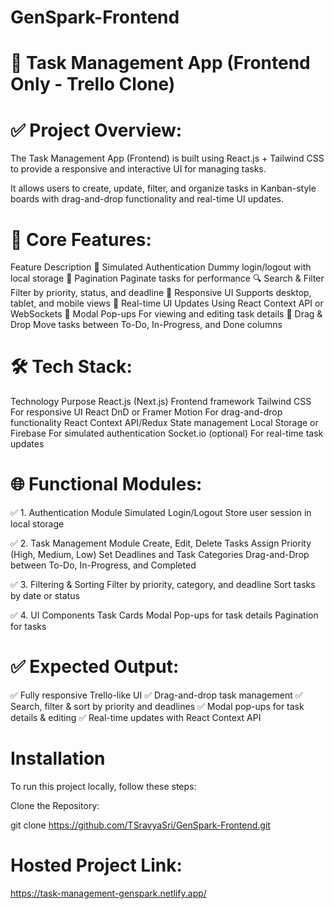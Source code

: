 # GenSpark-Frontend

# 🎯 Task Management App (Frontend Only - Trello Clone)

# ✅ Project Overview:
The Task Management App (Frontend) is built using React.js + Tailwind CSS to provide a responsive and interactive UI for managing tasks.

It allows users to create, update, filter, and organize tasks in Kanban-style boards with drag-and-drop functionality and real-time UI updates.

# 🚀 Core Features:
Feature	Description
🔑 Simulated Authentication	Dummy login/logout with local storage
📄 Pagination	Paginate tasks for performance
🔍 Search & Filter	Filter by priority, status, and deadline
📱 Responsive UI	Supports desktop, tablet, and mobile views
🔔 Real-time UI Updates	Using React Context API or WebSockets
📝 Modal Pop-ups	For viewing and editing task details
🏁 Drag & Drop	Move tasks between To-Do, In-Progress, and Done columns

# 🛠️ Tech Stack:
Technology	Purpose
React.js (Next.js)	Frontend framework
Tailwind CSS	For responsive UI
React DnD or Framer Motion	For drag-and-drop functionality
React Context API/Redux	State management
Local Storage or Firebase	For simulated authentication
Socket.io (optional)	For real-time task updates

# 🌐 Functional Modules:

✅ 1. Authentication Module
Simulated Login/Logout
Store user session in local storage

✅ 2. Task Management Module
Create, Edit, Delete Tasks
Assign Priority (High, Medium, Low)
Set Deadlines and Task Categories
Drag-and-Drop between To-Do, In-Progress, and Completed

✅ 3. Filtering & Sorting
Filter by priority, category, and deadline
Sort tasks by date or status

✅ 4. UI Components
Task Cards
Modal Pop-ups for task details
Pagination for tasks

# ✅ Expected Output:
✅ Fully responsive Trello-like UI
✅ Drag-and-drop task management
✅ Search, filter & sort by priority and deadlines
✅ Modal pop-ups for task details & editing
✅ Real-time updates with React Context API

# Installation
To run this project locally, follow these steps:

Clone the Repository:

 git clone https://github.com/TSravyaSri/GenSpark-Frontend.git

# Hosted Project Link: 

 https://task-management-genspark.netlify.app/
